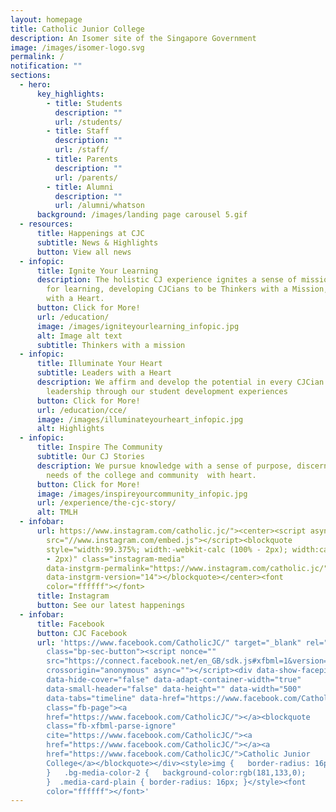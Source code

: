 ```yaml
---
layout: homepage
title: Catholic Junior College
description: An Isomer site of the Singapore Government
image: /images/isomer-logo.svg
permalink: /
notification: ""
sections:
  - hero:
      key_highlights:
        - title: Students
          description: ""
          url: /students/
        - title: Staff
          description: ""
          url: /staff/
        - title: Parents
          description: ""
          url: /parents/
        - title: Alumni
          description: ""
          url: /alumni/whatson
      background: /images/landing page carousel 5.gif
  - resources:
      title: Happenings at CJC
      subtitle: News & Highlights
      button: View all news
  - infopic:
      title: Ignite Your Learning
      description: The holistic CJ experience ignites a sense of mission and passion
        for learning, developing CJCians to be Thinkers with a Mission, Leaders
        with a Heart.
      button: Click for More!
      url: /education/
      image: /images/igniteyourlearning_infopic.jpg
      alt: Image alt text
      subtitle: Thinkers with a mission
  - infopic:
      title: Illuminate Your Heart
      subtitle: Leaders with a Heart
      description: We affirm and develop the potential in every CJCian for growth and
        leadership through our student development experiences
      button: Click for More!
      url: /education/cce/
      image: /images/illuminateyourheart_infopic.jpg
      alt: Highlights
  - infopic:
      title: Inspire The Community
      subtitle: Our CJ Stories
      description: We pursue knowledge with a sense of purpose, discern and serve the
        needs of the college and community  with heart.
      button: Click for More!
      image: /images/inspireyourcommunity_infopic.jpg
      url: /experience/the-cjc-story/
      alt: TMLH
  - infobar:
      url: https://www.instagram.com/catholic.jc/"><center><script async=""
        src="//www.instagram.com/embed.js"></script><blockquote
        style="width:99.375%; width:-webkit-calc (100% - 2px); width:calc (100%
        - 2px)" class="instagram-media"
        data-instgrm-permalink="https://www.instagram.com/catholic.jc/"
        data-instgrm-version="14"></blockquote></center><font
        color="ffffff"></font>
      title: Instagram
      button: See our latest happenings
  - infobar:
      title: Facebook
      button: CJC Facebook
      url: 'https://www.facebook.com/CatholicJC/" target="_blank" rel="noreferrer"
        class="bp-sec-button"><script nonce=""
        src="https://connect.facebook.net/en_GB/sdk.js#xfbml=1&version=v16.0"
        crossorigin="anonymous" async=""></script><div data-show-facepile="true"
        data-hide-cover="false" data-adapt-container-width="true"
        data-small-header="false" data-height="" data-width="500"
        data-tabs="timeline" data-href="https://www.facebook.com/CatholicJC/"
        class="fb-page"><a
        href="https://www.facebook.com/CatholicJC/"></a><blockquote
        class="fb-xfbml-parse-ignore"
        cite="https://www.facebook.com/CatholicJC/"><a
        href="https://www.facebook.com/CatholicJC/"></a><a
        href="https://www.facebook.com/CatholicJC/">Catholic Junior
        College</a></blockquote></div><style>img {   border-radius: 16px;
        }   .bg-media-color-2 {   background-color:rgb(181,133,0);
        }  .media-card-plain { border-radius: 16px; }</style><font
        color="ffffff"></font>'
---
```


